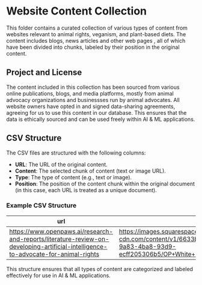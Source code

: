 # Website Content Collection

This folder contains a curated collection of various types of content from websites relevant to animal rights, veganism, and plant-based diets. The content includes blogs, news articles and other web pages , all of which have been divided into chunks, labeled by their position in the original content.

## Project and License

The content included in this collection has been sourced from various online publications, blogs, and media platforms, mostly from animal advocacy organizations and businessses run by animal advocates. All website owners have opted in and signed data-sharing agreements, agreeing for us to use this content in our database. This ensures that the data is ethically sourced and can be used freely within AI & ML applications.

## CSV Structure

The CSV files are structured with the following columns:

- **URL**: The URL of the original content.
- **Content**: The selected chunk of content (text or image URL).
- **Type**: The type of content (e.g., text or image).
- **Position**: The position of the content chunk within the original document (in this case, each URL is treated as a unique document).

### Example CSV Structure

| url | content | type | position |
|-----|---------|------|----------|
| https://www.openpaws.ai/research-and-reports/literature-review-on-developing-artificial-intelligence-to-advocate-for-animal-rights | https://images.squarespace-cdn.com/content/v1/6633b105dd35f079e9410acb/5b472403-9a83-4ba8-93d9-ecff205306b5/OP+White+No+Background.png?format=1500w | image | 1 |

This structure ensures that all types of content are categorized and labeled effectively for use in AI & ML applications.
